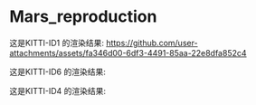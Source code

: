 # Mars_reproduction




这是KITTI-ID1 的渲染结果:
https://github.com/user-attachments/assets/fa346d00-6df3-4491-85aa-22e8dfa852c4

这是KITTI-ID6 的渲染结果:

这是KITTI-ID4 的渲染结果: